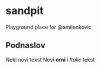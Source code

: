 # sandpit
Playground place for @amilenkovic
## Podnaslov
Neki novi tekst
Novi **crni** i _Italic_ tekst
